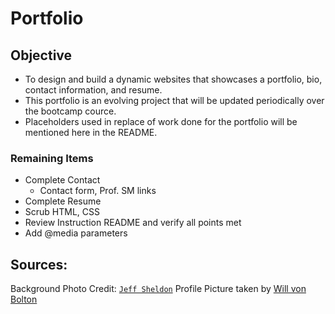 # Portfolio

## Objective

* To design and build a dynamic websites that showcases a portfolio, bio, contact information, and resume.
* This portfolio is an evolving project that will be updated periodically over the bootcamp cource.
* Placeholders used in replace of work done for the portfolio will be mentioned here in the README. 

### Remaining Items
* Complete Contact
    - Contact form, Prof. SM links
* Complete Resume
* Scrub HTML, CSS
* Review Instruction README and verify all points met
* Add @media parameters



## Sources:
Background Photo Credit: [`Jeff Sheldon`](https://unsplash.com/@ugmonk)
Profile Picture taken by [Will von Bolton](https://www.willvonbolton.com/)
